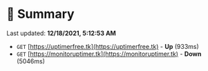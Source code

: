 # 📖 Summary
Last updated: **12/18/2021, 5:12:53 AM**

- `GET` [https://uptimerfree.tk](https://uptimerfree.tk) - **Up** (933ms)
- `GET` [https://monitoruptimer.tk](https://monitoruptimer.tk) - **Down** (5046ms)
